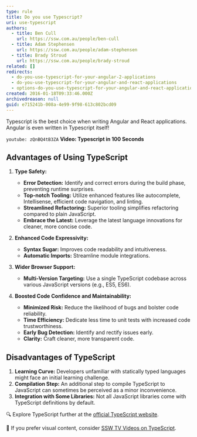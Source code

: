 ```yaml
---
type: rule
title: Do you use Typescript?
uri: use-typescript
authors:
  - title: Ben Cull
    url: https://ssw.com.au/people/ben-cull
  - title: Adam Stephensen
    url: https://ssw.com.au/people/adam-stephensen
  - title: Brady Stroud
    url: https://ssw.com.au/people/brady-stroud
related: []
redirects:
  - do-you-use-typescript-for-your-angular-2-applications
  - do-you-use-typescript-for-your-angular-and-react-applications
  - options-do-you-use-typescript-for-your-angular-and-react-applications
created: 2016-01-18T09:33:46.000Z
archivedreason: null
guid: e715241b-008a-4e99-9f98-613c802bcd09
---
```

Typescript is the best choice when writing Angular and React applications. Angular is even written in Typescript itself! 

<!--endintro-->

`youtube: zQnBQ4tB3ZA`
**Video: Typescript in 100 Seconds**

## Advantages of Using TypeScript

1. **Type Safety:**
   - **Error Detection:** Identify and correct errors during the build phase, preventing runtime surprises.
   - **Top-notch Tooling:** Utilize enhanced features like autocomplete, Intellisense, efficient code navigation, and linting.
   - **Streamlined Refactoring:** Superior tooling simplifies refactoring compared to plain JavaScript.
   - **Embrace the Latest:** Leverage the latest language innovations for cleaner, more concise code.

2. **Enhanced Code Expressivity:**
   - **Syntax Sugar:** Improves code readability and intuitiveness.
   - **Automatic Imports:** Streamline module integrations.

3. **Wider Browser Support:**
   - **Multi-Version Targeting:** Use a single TypeScript codebase across various JavaScript versions (e.g., ES5, ES6).

4. **Boosted Code Confidence and Maintainability:**
   - **Minimized Risk:** Reduce the likelihood of bugs and bolster code reliability.
   - **Time Efficiency:** Dedicate less time to unit tests with increased code trustworthiness.
   - **Early Bug Detection:** Identify and rectify issues early.
   - **Clarity:** Craft cleaner, more transparent code.

## Disadvantages of TypeScript

1. **Learning Curve:** Developers unfamiliar with statically typed languages might face an initial learning challenge.
2. **Compilation Step:** An additional step to compile TypeScript to JavaScript can sometimes be perceived as a minor inconvenience.
3. **Integration with Some Libraries:** Not all JavaScript libraries come with TypeScript definitions by default.

🔍 Explore TypeScript further at the [official TypeScript website](https://www.typescriptlang.org/).

🎥 If you prefer visual content, consider [SSW TV Videos on TypeScript](https://tv.ssw.com/tag/typescript).
